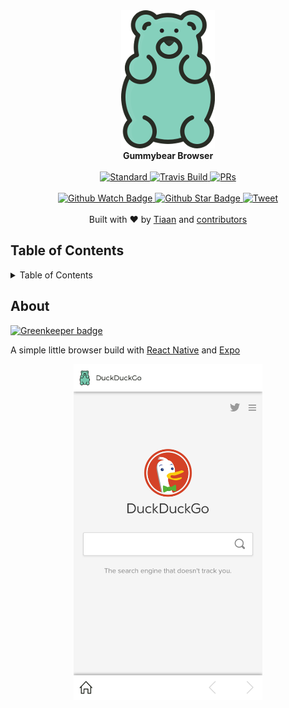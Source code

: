 <div align="center">
	<img src="assets/images/gummybear.png" alt="gummybear"/>
	<br>
  <strong>Gummybear Browser</strong>
</div>
<br>
<div align="center">
  <a href="https://github.com/feross/standard">
    <img src="https://img.shields.io/badge/code%20style-standard-brightgreen.svg?style=flat-square" alt="Standard" />
  </a>
  <a href="https://travis-ci.org/tiaanduplessis/gummybear-browser">
    <img src="https://img.shields.io/travis/tiaanduplessis/gummybear-browser.svg?style=flat-square" alt="Travis Build" />
  </a>
  <a href="http://makeapullrequest.com">
    <img src="https://img.shields.io/badge/PRs-welcome-brightgreen.svg?style=flat-square" alt="PRs" />
  </a>
</div>
<br>
<div align="center">
  <a href="https://github.com/tiaanduplessis/gummybear-browser/watchers">
    <img src="https://img.shields.io/github/watchers/tiaanduplessis/gummybear-browser.svg?style=social" alt="Github Watch Badge" />
  </a>
  <a href="https://github.com/tiaanduplessis/gummybear-browser/stargazers">
    <img src="https://img.shields.io/github/stars/tiaanduplessis/gummybear-browser.svg?style=social" alt="Github Star Badge" />
  </a>
  <a href="https://twitter.com/intent/tweet?text=Check%20out%20gummybear-browser!%20https://github.com/tiaanduplessis/gummybear-browser%20%F0%9F%91%8D">
    <img src="https://img.shields.io/twitter/url/https/github.com/tiaanduplessis/gummybear-browser.svg?style=social" alt="Tweet" />
  </a>
</div>
<br>
<div align="center">
  Built with ❤︎ by <a href="tiaan.beer">Tiaan</a> and <a href="https://github.com/tiaanduplessis/gummybear-browser/graphs/contributors">contributors</a>
</div>

<h2>Table of Contents</h2>
<details>
  <summary>Table of Contents</summary>
	<li><a href="#about">About</a></li>
</details>

## About

[![Greenkeeper badge](https://badges.greenkeeper.io/tiaanduplessis/gummybear-browser.svg)](https://greenkeeper.io/)

A simple little browser build with [React Native](https://facebook.github.io/react-native/) and [Expo](http://expo.io/)

<div align="center">
	<img width="60%" src="docs/images/example.png" alt=""/>
</div>